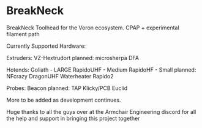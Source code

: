 # BreakNeck
BreakNeck Toolhead for the Voron ecosystem. CPAP + experimental filament path

Currently Supported Hardware:

Extruders:
VZ-Hextrudort
planned:
microsherpa
DFA

Hotends:
Goliath - LARGE
RapidoUHF - Medium
RapidoHF - Small
planned:
NFcrazy
DragonUHF
Waterheater
Rapido2

Probes:
Beacon
planned:
TAP
Klicky/PCB
Euclid

More to be added as development continues.

Huge thanks to all the guys over at the Armchair Engineering discord for all the help and support in bringing this project together
